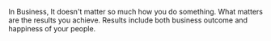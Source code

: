 In Business, It doesn't matter so much how you do something. What matters are the results you achieve. Results include both business outcome and happiness of your people. 